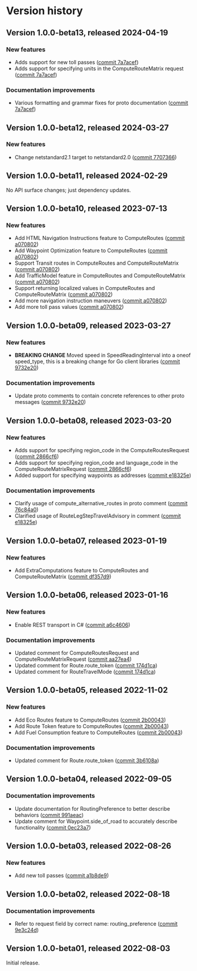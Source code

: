 # Version history

## Version 1.0.0-beta13, released 2024-04-19

### New features

- Adds support for new toll passes ([commit 7a7acef](https://github.com/googleapis/google-cloud-dotnet/commit/7a7acef8882ee0c598289e68288fd32348ddc8bd))
- Adds support for specifying units in the ComputeRouteMatrix request ([commit 7a7acef](https://github.com/googleapis/google-cloud-dotnet/commit/7a7acef8882ee0c598289e68288fd32348ddc8bd))

### Documentation improvements

- Various formatting and grammar fixes for proto documentation ([commit 7a7acef](https://github.com/googleapis/google-cloud-dotnet/commit/7a7acef8882ee0c598289e68288fd32348ddc8bd))

## Version 1.0.0-beta12, released 2024-03-27

### New features

- Change netstandard2.1 target to netstandard2.0 ([commit 7707366](https://github.com/googleapis/google-cloud-dotnet/commit/77073662b153c73c7f9a869ede1376f4c7a12661))

## Version 1.0.0-beta11, released 2024-02-29

No API surface changes; just dependency updates.

## Version 1.0.0-beta10, released 2023-07-13

### New features

- Add HTML Navigation Instructions feature to ComputeRoutes ([commit a070802](https://github.com/googleapis/google-cloud-dotnet/commit/a070802735f79be867330f82f499c0a6f590a8bc))
- Add Waypoint Optimization feature to ComputeRoutes ([commit a070802](https://github.com/googleapis/google-cloud-dotnet/commit/a070802735f79be867330f82f499c0a6f590a8bc))
- Support Transit routes in ComputeRoutes and ComputeRouteMatrix ([commit a070802](https://github.com/googleapis/google-cloud-dotnet/commit/a070802735f79be867330f82f499c0a6f590a8bc))
- Add TrafficModel feature in ComputeRoutes and ComputeRouteMatrix ([commit a070802](https://github.com/googleapis/google-cloud-dotnet/commit/a070802735f79be867330f82f499c0a6f590a8bc))
- Support returning localized values in ComputeRoutes and ComputeRouteMatrix ([commit a070802](https://github.com/googleapis/google-cloud-dotnet/commit/a070802735f79be867330f82f499c0a6f590a8bc))
- Add more navigation instruction maneuvers ([commit a070802](https://github.com/googleapis/google-cloud-dotnet/commit/a070802735f79be867330f82f499c0a6f590a8bc))
- Add more toll pass values ([commit a070802](https://github.com/googleapis/google-cloud-dotnet/commit/a070802735f79be867330f82f499c0a6f590a8bc))

## Version 1.0.0-beta09, released 2023-03-27

### New features

- **BREAKING CHANGE** Moved speed in SpeedReadingInterval into a oneof speed_type, this is a breaking change for Go client libraries ([commit 9732e20](https://github.com/googleapis/google-cloud-dotnet/commit/9732e20cc7b62eb0a19b2f5ea5598c7f6fcbff6e))

### Documentation improvements

- Update proto comments to contain concrete references to other proto messages ([commit 9732e20](https://github.com/googleapis/google-cloud-dotnet/commit/9732e20cc7b62eb0a19b2f5ea5598c7f6fcbff6e))

## Version 1.0.0-beta08, released 2023-03-20

### New features

- Adds support for specifying region_code in the ComputeRoutesRequest ([commit 2866cf6](https://github.com/googleapis/google-cloud-dotnet/commit/2866cf6abf8448febc94497de0f63bdc670bb3de))
- Adds support for specifying region_code and language_code in the ComputeRouteMatrixRequest ([commit 2866cf6](https://github.com/googleapis/google-cloud-dotnet/commit/2866cf6abf8448febc94497de0f63bdc670bb3de))
- Added support for specifying waypoints as addresses ([commit e18325e](https://github.com/googleapis/google-cloud-dotnet/commit/e18325e60d65b1435cbc3a7c8cd132ed4c82774a))

### Documentation improvements

- Clarify usage of compute_alternative_routes in proto comment ([commit 76c84a0](https://github.com/googleapis/google-cloud-dotnet/commit/76c84a0df10661ed5eea54e0bb3fd7642f5503cb))
- Clarified usage of RouteLegStepTravelAdvisory in comment ([commit e18325e](https://github.com/googleapis/google-cloud-dotnet/commit/e18325e60d65b1435cbc3a7c8cd132ed4c82774a))

## Version 1.0.0-beta07, released 2023-01-19

### New features

- Add ExtraComputations feature to ComputeRoutes and ComputeRouteMatrix ([commit df357d9](https://github.com/googleapis/google-cloud-dotnet/commit/df357d954eba50b3572dfb8a4a5b64eb79c576b8))

## Version 1.0.0-beta06, released 2023-01-16

### New features

- Enable REST transport in C# ([commit a6c4606](https://github.com/googleapis/google-cloud-dotnet/commit/a6c46063bd961a9dadc728a780d66de772f28e71))

### Documentation improvements

- Updated comment for ComputeRoutesRequest and ComputeRouteMatrixRequest ([commit aa27ea4](https://github.com/googleapis/google-cloud-dotnet/commit/aa27ea43ff5c26cafcc9761f2822e7e39aaa4efe))
- Updated comment for Route.route_token ([commit 174d1ca](https://github.com/googleapis/google-cloud-dotnet/commit/174d1ca296ccf2a9fb3ea4b91c4946d0d9cb7409))
- Updated comment for RouteTravelMode ([commit 174d1ca](https://github.com/googleapis/google-cloud-dotnet/commit/174d1ca296ccf2a9fb3ea4b91c4946d0d9cb7409))

## Version 1.0.0-beta05, released 2022-11-02

### New features

- Add Eco Routes feature to ComputeRoutes ([commit 2b00043](https://github.com/googleapis/google-cloud-dotnet/commit/2b00043b1b8214eaeee9d299083579aac8c5c734))
- Add Route Token feature to ComputeRoutes ([commit 2b00043](https://github.com/googleapis/google-cloud-dotnet/commit/2b00043b1b8214eaeee9d299083579aac8c5c734))
- Add Fuel Consumption feature to ComputeRoutes ([commit 2b00043](https://github.com/googleapis/google-cloud-dotnet/commit/2b00043b1b8214eaeee9d299083579aac8c5c734))

### Documentation improvements

- Updated comment for Route.route_token ([commit 3b6108a](https://github.com/googleapis/google-cloud-dotnet/commit/3b6108a3e040c6c20c81734a0ecbc49ddab75b62))

## Version 1.0.0-beta04, released 2022-09-05

### Documentation improvements

- Update documentation for RoutingPreference to better describe behaviors ([commit 991aeac](https://github.com/googleapis/google-cloud-dotnet/commit/991aeac0e3443845dde54cfd651cb057d92c9d46))
- Update comment for Waypoint.side_of_road to accurately describe functionality ([commit 0ec23a7](https://github.com/googleapis/google-cloud-dotnet/commit/0ec23a74a4f77572e6f8115e3417a1787410bf66))

## Version 1.0.0-beta03, released 2022-08-26

### New features

- Add new toll passes ([commit a1b8de9](https://github.com/googleapis/google-cloud-dotnet/commit/a1b8de9cb4d86242de9e9590cad118f72056201d))

## Version 1.0.0-beta02, released 2022-08-18

### Documentation improvements

- Refer to request field by correct name: routing_preference ([commit 9e3c24d](https://github.com/googleapis/google-cloud-dotnet/commit/9e3c24dac93688f3ac51e87fdb894e61af1d5a42))

## Version 1.0.0-beta01, released 2022-08-03

Initial release.
